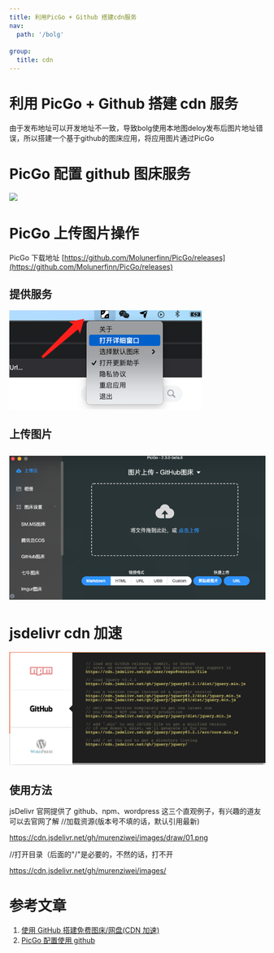 ```yaml
---
title: 利用PicGo + Github 搭建cdn服务
nav:
  path: '/bolg'

group:
  title: cdn
---
```


# 利用 PicGo + Github 搭建 cdn 服务

<Alert type="info">
  由于发布地址可以开发地址不一致，导致bolg使用本地图deloy发布后图片地址错误，所以搭建一个基于github的图床应用，将应用图片通过PicGo
</Alert>

# PicGo 配置 github 图床服务

![](https://cdn.jsdelivr.net/gh/captain100/mycdn/img/20210517110515.png)

# PicGo 上传图片操作

PicGo 下载地址 [https://github.com/Molunerfinn/PicGo/releases](https://github.com/Molunerfinn/PicGo/releases)

## 提供服务

![](https://raw.githubusercontent.com/captain100/mycdn/main/img/20210511105414.png)

## 上传图片

## ![](https://raw.githubusercontent.com/captain100/mycdn/main/img/20210511103709.png)

# jsdelivr cdn 加速

![](https://raw.githubusercontent.com/captain100/mycdn/main/img/20210511110553.png)

## 使用方法

jsDelivr 官网提供了 github、npm、wordpress 这三个直观例子，有兴趣的道友可以去官网了解
<Alert type="warning">
//加载资源(版本号不填的话，默认引用最新)

https://cdn.jsdelivr.net/gh/murenziwei/images/draw/01.png

//打开目录（后面的"/"是必要的，不然的话，打不开

https://cdn.jsdelivr.net/gh/murenziwei/images/
</Alert>

# 参考文章

1. [使用 GitHub 搭建免费图床/网盘(CDN 加速)](https://www.jianshu.com/p/2097bef17cbe)
2. [PicGo 配置使用 github ](https://www.jianshu.com/p/9d91355e8418)

